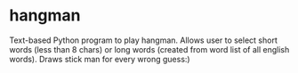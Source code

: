 # hangman
Text-based Python program to play hangman.
Allows user to select short words (less than 8 chars) or long words (created from word list of all english words).
Draws stick man for every wrong guess:)
